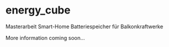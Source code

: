 # energy_cube

Masterarbeit Smart-Home Batteriespeicher für Balkonkraftwerke

More information coming soon...